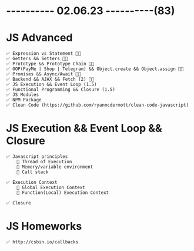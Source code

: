 # ---------- 02.06.23 ----------(83)

# JS Advanced

    ✅ Expression vs Statement 👍🏻
    ✅ Getters && Setters 👍🏻
    ✅ Prototype && Prototype Chain 👍🏻
    ✅ OOP(PayMe | Shop | Telegram) && Object.create && Object.assign 👍🏻
    ✅ Promises && Async/Await 👍🏻
    ✅ Backend && AJAX && Fetch (2) 👍🏻
    ✅ JS Execution && Event Loop (1.5)
    ✅ Functional Programming && Closure (1.5)
    ✅ JS Modules
    ✅ NPM Package
    ✅ Clean Code (https://github.com/ryanmcdermott/clean-code-javascript)

# JS Execution && Event Loop && Closure

    ✅ Javascript principles
        🔷 Thread of Execution
        🔷 Memory/variable environment
        🔷 Call stack

    ✅ Execution Context
        🔷 Global Execution Context
        🔷 Function(Local) Execution Context

    ✅ Closure

# JS Homeworks

    ✅ http://csbin.io/callbacks
